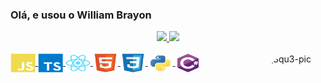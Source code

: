 ### Olá, e usou o William Brayon
<div align="center">
  <a href="https://github.com/Squ3let0n">
  <img height="180em" src="https://github-readme-stats.vercel.app/api?username=Squ3let0n&show_icons=true&theme=dracula&include_all_commits=true&count_private=true"/>
  <img height="180em" src="https://github-readme-stats.vercel.app/api/top-langs/?username=Squ3let0n&layout=compact&langs_count=7&theme=dracula"/>
</div>
 <div style="display: inline_block"><br>
  <img align="center" alt="Squ3-Js" height="30" width="40" src="https://raw.githubusercontent.com/devicons/devicon/master/icons/javascript/javascript-plain.svg">
  <img align="center" alt="Squ3-Ts" height="30" width="40" src="https://raw.githubusercontent.com/devicons/devicon/master/icons/typescript/typescript-plain.svg">
  <img align="center" alt="Squ3-React" height="30" width="40" src="https://raw.githubusercontent.com/devicons/devicon/master/icons/react/react-original.svg">
  <img align="center" alt="Squ3-HTML" height="30" width="40" src="https://raw.githubusercontent.com/devicons/devicon/master/icons/html5/html5-original.svg">
  <img align="center" alt="Squ3-CSS" height="30" width="40" src="https://raw.githubusercontent.com/devicons/devicon/master/icons/css3/css3-original.svg">
  <img align="center" alt="Squ3-Python" height="30" width="40" src="https://raw.githubusercontent.com/devicons/devicon/master/icons/python/python-original.svg">
  <img align="center" alt="Squ3-Csharp" height="30" width="40" src="https://raw.githubusercontent.com/devicons/devicon/master/icons/csharp/csharp-original.svg">
  <img align="right" alt="Squ3-pic" height="100" width="100" style="border-radius:50px;" src="https://i.pinimg.com/564x/15/60/7e/15607e6e75cd7478f1c94e163b4a11dc.jpg">
</div>

